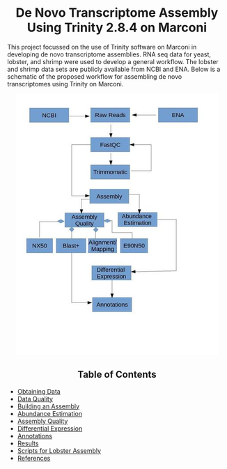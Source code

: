 
<h1 align="center"> De Novo Transcriptome Assembly Using Trinity 2.8.4 on Marconi</h1>
This project focussed on the use of Trinity software on Marconi in developing de novo transcriptome assemblies.  RNA seq data for yeast, lobster, and shrimp were used to develop a general workflow.  The lobster and shrimp data sets are publicly available from NCBI and ENA. Below is a schematic of the proposed workflow for assembling de novo transcriptomes using Trinity on Marconi.

<p align="center">
  <img src="https://github.com/nathanbumpus/Trinity-2.8.4-Marconi/blob/master/images/trinity.jpg" alt="Workflow"> 
</p>

<h2 align="center">Table of Contents</h2>

* [Obtaining Data](data.md)
* [Data Quality](dataqc.md)
* [Building an Assembly](assembly.md)
* [Abundance Estimation](abundance.md)
* [Assembly Quality](assemblyqc.md)
* [Differential Expression](DE.md)
* [Annotations](annotations.md)
* [Results](results.md)
* [Scripts for Lobster Assembly](Lobster_Scripts.md)
* [References](references.md)
